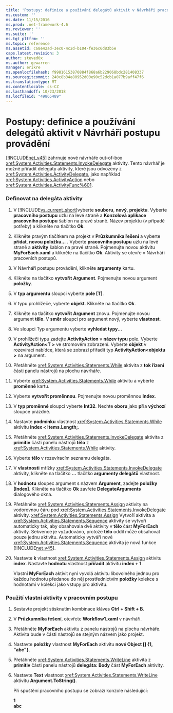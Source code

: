 ```yaml
---
title: 'Postupy: definice a používání delegátů aktivit v Návrháři pracovních postupů | Dokumentace Microsoftu'
ms.custom: ''
ms.date: 11/15/2016
ms.prod: .net-framework-4.6
ms.reviewer: ''
ms.suite: ''
ms.tgt_pltfrm: ''
ms.topic: reference
ms.assetid: c68e42ad-3ec0-4c2d-b104-fe36c6d83b5e
caps.latest.revision: 3
author: steved0x
ms.author: gewarren
manager: erikre
ms.openlocfilehash: f99816153870884f868a6b229068bdc281408337
ms.sourcegitcommit: 240c8b34e80952d00e90c52dcb1a077b9aff47f6
ms.translationtype: MT
ms.contentlocale: cs-CZ
ms.lasthandoff: 10/23/2018
ms.locfileid: "49865489"
---
```

# <a name="how-to-define-and-consume-activity-delegates-in-the-workflow-designer"></a>Postupy: definice a používání delegátů aktivit v Návrháři postupu provádění
[!INCLUDE[net_v45](../includes/net-v45-md.md)] zahrnuje nové návrháře out-of-box <xref:System.Activities.Statements.InvokeDelegate> aktivity. Tento návrhář je možné přiřadit delegáty aktivity, které jsou odvozeny z <xref:System.Activities.ActivityDelegate>, jako například <xref:System.Activities.ActivityAction> nebo <xref:System.Activities.ActivityFunc%601>.  
  
### <a name="define-an-activity-delegate"></a>Definovat na delegáta aktivity  
  
1. V [!INCLUDE[vs_current_short](../includes/vs-current-short-md.md)]vyberte **souboru**, **nový**, **projektu**. Vyberte **pracovního postupu** uzlu na levé straně a **Konzolová aplikace pracovního postupu** šablon na pravé straně. Název projektu (v případě potřeby) a klikněte na tlačítko **Ok**.  
  
2. Klikněte pravým tlačítkem na projekt v **Průzkumníka řešení** a vyberte **přidat**, **novou položku...** . Vyberte **pracovního postupu** uzlu na levé straně a **aktivity** šablon na pravé straně. Pojmenujte novou aktivitu **MyForEach.xaml** a klikněte na tlačítko **Ok**. Aktivity se otevře v Návrháři pracovních postupů.  
  
3. V Návrháři postupu provádění, klikněte **argumenty** kartu.  
  
4. Klikněte na tlačítko **vytvořit Argument**. Pojmenujte novou argument **položky**.  
  
5. V **typ argumentu** sloupci vyberte **pole [T]**.  
  
6. V typu prohlížeče, vyberte **objekt**. Klikněte na tlačítko **Ok**.  
  
7. Klikněte na tlačítko **vytvořit Argument** znovu. Pojmenujte novou argument **tělo**. V **směr** sloupci pro argument nový, vyberte **vlastnost**.  
  
8. Ve sloupci Typ argumentu vyberte **vyhledat typy...**  
  
9. V prohlížeči typu zadejte **ActivityAction** v **název typu** pole. Vyberte **ActivityAction\<T >** ve stromovém zobrazení. Vyberte **objekt** v rozevírací nabídce, která se zobrazí přiřadit typ **ActivityAction\<objektu >** na argument.  
  
10. Přetáhněte <xref:System.Activities.Statements.While> aktivita z **tok řízení** části panelu nástrojů na plochu návrháře.  
  
11. Vyberte <xref:System.Activities.Statements.While> aktivitu a vyberte **proměnné** kartu.  
  
12. Vyberte **vytvořit proměnnou**. Pojmenujte novou proměnnou **Index**.  
  
13. V **typ proměnné** sloupci vyberte **Int32**. Nechte **oboru** jako **při**a **výchozí** sloupce prázdné.  
  
14. Nastavte **podmínku** vlastnost <xref:System.Activities.Statements.While> aktivitu **index < Items.Length;**.  
  
15. Přetáhněte <xref:System.Activities.Statements.InvokeDelegate> aktivita z **primitiv** části panelu nástrojů **tělo** z <xref:System.Activities.Statements.While> aktivity.  
  
16. Vyberte **tělo** v rozevíracím seznamu delegáta.  
  
17. V **vlastnosti** mřížky <xref:System.Activities.Statements.InvokeDelegate> aktivity, klikněte na tlačítko **...** tlačítko **argumenty delegátů** vlastnost.  
  
18. V **hodnotu** sloupec argument s názvem **Argument**, zadejte **položky [Index]**. Klikněte na tlačítko **Ok** zavřete **DelegateArguments** dialogového okna.  
  
19. Přetáhněte <xref:System.Activities.Statements.Assign> aktivity na vodorovnou čáru pod <xref:System.Activities.Statements.InvokeDelegate> aktivity. <xref:System.Activities.Statements.Assign> Vytvoří aktivita a <xref:System.Activities.Statements.Sequence> aktivity se vytvoří automaticky tak, aby obsahovala dvě aktivity v **tělo** část **MyForEach** aktivity. Sekvence je vyžadováno, protože **tělo** oddíl může obsahovat pouze jednu aktivitu. Automaticky vytváří nové <xref:System.Activities.Statements.Sequence> aktivita je nová funkce [!INCLUDE[net_v45](../includes/net-v45-md.md)].  
  
20. Nastavte **k** vlastnost <xref:System.Activities.Statements.Assign> aktivitu **index**. Nastavte **hodnotu** vlastnost **přiřadit** aktivitu **index + 1**.  
  
    Vlastní **MyForEach** aktivit nyní vyvolá aktivitu libovolného jednou pro každou hodnotu předanou do něj prostřednictvím **položky** kolekce s hodnotami v kolekci jako vstupy pro aktivitu.  
  
### <a name="use-the-custom-activity-in-a-workflow"></a>Použití vlastní aktivity v pracovním postupu  
  
1. Sestavte projekt stisknutím kombinace kláves **Ctrl + Shift + B**.  
  
2. V **Průzkumníka řešení**, otevřete **Workflow1.xaml** v návrháři.  
  
3. Přetáhněte **MyForEach** aktivitu z panelu nástrojů na plochu návrháře. Aktivita bude v části nástrojů se stejným názvem jako projekt.  
  
4. Nastavte **položky** vlastnost **MyForEach** aktivitu **nové Object [] {1, "abc"}**.  
  
5. Přetáhněte <xref:System.Activities.Statements.WriteLine> aktivita z **primitiv** části panelu nástrojů **delegáta: Body** část **MyForEach** aktivity.  
  
6. Nastavte **Text** vlastnost <xref:System.Activities.Statements.WriteLine> aktivitu **Argument.ToString()**.  
  
   Při spuštění pracovního postupu se zobrazí konzole následující:  
  
   **1**   
   **abc**